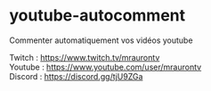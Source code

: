 # youtube-autocomment

Commenter automatiquement vos vidéos youtube

Twitch : https://www.twitch.tv/mraurontv   
Youtube : https://www.youtube.com/user/mraurontv   
Discord : https://discord.gg/tjU9ZGa
